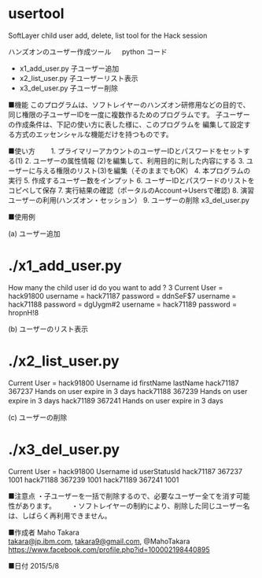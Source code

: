 # usertool
SoftLayer child user add, delete, list tool for the Hack session

ハンズオンのユーザー作成ツール
　
python コード
  - x1_add_user.py   子ユーザー追加
  - x2_list_user.py  子ユーザーリスト表示  
  - x3_del_user.py   子ユーザー削除


  
■機能
    このプログラムは、ソフトレイヤーのハンズオン研修用などの目的で、
    同じ権限の子ユーザーIDを一度に複数作るためのプログラムです。
    子ユーザーの作成条件は、下記の使い方に表した様に、このプログラムを
    編集して設定する方式のエッセンシャルな機能だけを持つものです。

■使い方
　　1. プライマリーアカウントのユーザーIDとパスワードをセットする(1)
    2. ユーザーの属性情報 (2)を編集して、利用目的に則した内容にする
    3. ユーザーに与える権限のリスト(3)を編集（そのままでもOK）
    4. 本プログラムの実行
    5. 作成するユーザー数をインプット
    6. ユーザーIDとパスワードのリストをコピペして保存
    7. 実行結果の確認（ポータルのAccount->Usersで確認)
    8. 演習ユーザーの利用(ハンズオン・セッション）
    9. ユーザーの削除 x3_del_user.py

■使用例

(a) ユーザー追加
# ./x1_add_user.py
How many the child user id do you want to add ? 3
Current User = hack91800
username = hack71187  password = ddnSeF$7
username = hack71188  password = dgUygm#2
username = hack71189  password = hropnH!8

(b) ユーザーのリスト表示
# ./x2_list_user.py
Current User = hack91800
Username               id        firstName                 lastName
hack71187              367237    Hands on user             expire in 3 days
hack71188              367239    Hands on user             expire in 3 days
hack71189              367241    Hands on user             expire in 3 days　

(c) ユーザーの削除
# ./x3_del_user.py
Current User = hack91800
Username               id        userStatusId
hack71187              367237    1001
hack71188              367239    1001
hack71189              367241    1001


■注意点
    ・子ユーザーを一括で削除するので、必要なユーザー全てを消す可能性があります。
　　・ソフトレイヤーの制約により、削除した同じユーザー名は、しばらく再利用できません。


■作成者  Maho Takara   
	  takara@jp.ibm.com, takara9@gmail.com, @MahoTakara
	  https://www.facebook.com/profile.php?id=100002198440895

■日付
	2015/5/8   
